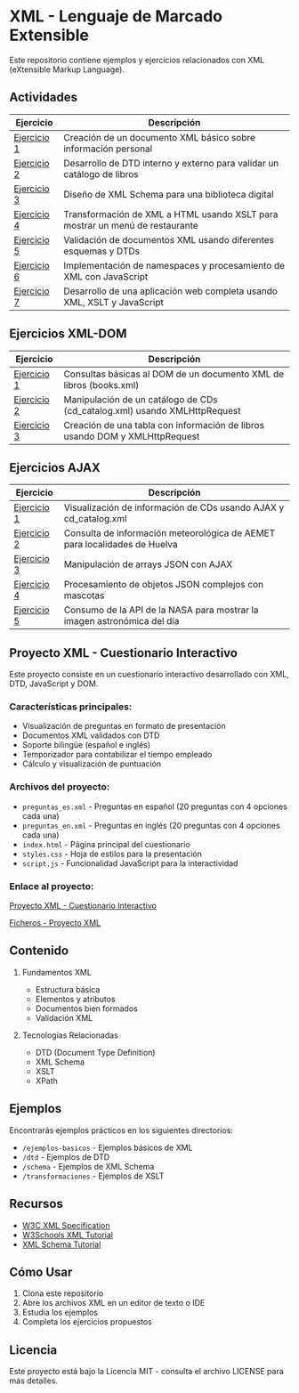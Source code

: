# XML - Lenguaje de Marcado Extensible

Este repositorio contiene ejemplos y ejercicios relacionados con XML (eXtensible Markup Language).

## Actividades

| Ejercicio | Descripción |
|-----------|-------------|
| [Ejercicio 1](/Tema4/XML-Exercises/Ex1a.xml) | Creación de un documento XML básico sobre información personal |
| [Ejercicio 2](/Tema4/XML-Exercises/Ex2.xml) | Desarrollo de DTD interno y externo para validar un catálogo de libros |
| [Ejercicio 3](/Tema4/XML-Exercises/Ex3-corrected.xml) | Diseño de XML Schema para una biblioteca digital |
| [Ejercicio 4](/Tema4/XML-Exercises/ex4.xml) | Transformación de XML a HTML usando XSLT para mostrar un menú de restaurante |
| [Ejercicio 5](/Tema4/XML-Exercises/Ex5a.xml) | Validación de documentos XML usando diferentes esquemas y DTDs |
| [Ejercicio 6](/Tema4/XML-Exercises/Ex6.xml) | Implementación de namespaces y procesamiento de XML con JavaScript |
| [Ejercicio 7](/Tema4/XML-Exercises/ex7.txt) | Desarrollo de una aplicación web completa usando XML, XSLT y JavaScript |

## Ejercicios XML-DOM

| Ejercicio | Descripción |
|-----------|-------------|
| [Ejercicio 1](/Tema4/XML-DOM/ejercicio1.html) | Consultas básicas al DOM de un documento XML de libros (books.xml) |
| [Ejercicio 2](/Tema4/XML-DOM/ejercicio2.html) | Manipulación de un catálogo de CDs (cd_catalog.xml) usando XMLHttpRequest |
| [Ejercicio 3](/Tema4/XML-DOM/ejercicio3.html) | Creación de una tabla con información de libros usando DOM y XMLHttpRequest |

## Ejercicios AJAX

| Ejercicio | Descripción |
|-----------|-------------|
| [Ejercicio 1](/Tema4/AJAX-EXERCISES/ejercicio1.html) | Visualización de información de CDs usando AJAX y cd_catalog.xml |
| [Ejercicio 2](/Tema4/AJAX-EXERCISES/ejercicio2.html) | Consulta de información meteorológica de AEMET para localidades de Huelva |
| [Ejercicio 3](/Tema4/AJAX-EXERCISES/ejercicio3.html) | Manipulación de arrays JSON con AJAX |
| [Ejercicio 4](/Tema4/AJAX-EXERCISES/ejercicio4.html) | Procesamiento de objetos JSON complejos con mascotas |
| [Ejercicio 5](/Tema4/AJAX-EXERCISES/ejercicio5.html) | Consumo de la API de la NASA para mostrar la imagen astronómica del día |

## Proyecto XML - Cuestionario Interactivo

Este proyecto consiste en un cuestionario interactivo desarrollado con XML, DTD, JavaScript y DOM.

### Características principales:
- Visualización de preguntas en formato de presentación
- Documentos XML validados con DTD
- Soporte bilingüe (español e inglés)
- Temporizador para contabilizar el tiempo empleado
- Cálculo y visualización de puntuación

### Archivos del proyecto:
- `preguntas_es.xml` - Preguntas en español (20 preguntas con 4 opciones cada una)
- `preguntas_en.xml` - Preguntas en inglés (20 preguntas con 4 opciones cada una)
- `index.html` - Página principal del cuestionario
- `styles.css` - Hoja de estilos para la presentación
- `script.js` - Funcionalidad JavaScript para la interactividad

### Enlace al proyecto:
[Proyecto XML - Cuestionario Interactivo]([/Tema4/Proyecto/index.html](https://pipkonx.github.io/LenguajeDeMarcas/Tema4/Proyecto/index.html))

[Ficheros - Proyecto XML](/Tema4/Proyecto/index.html)

## Contenido

1. Fundamentos XML
   - Estructura básica
   - Elementos y atributos
   - Documentos bien formados
   - Validación XML

2. Tecnologías Relacionadas
   - DTD (Document Type Definition)
   - XML Schema
   - XSLT
   - XPath

## Ejemplos

Encontrarás ejemplos prácticos en los siguientes directorios:
- `/ejemplos-basicos` - Ejemplos básicos de XML
- `/dtd` - Ejemplos de DTD
- `/schema` - Ejemplos de XML Schema
- `/transformaciones` - Ejemplos de XSLT

## Recursos

- [W3C XML Specification](https://www.w3.org/XML/)
- [W3Schools XML Tutorial](https://www.w3schools.com/xml/)
- [XML Schema Tutorial](https://www.w3schools.com/xml/schema_intro.asp)

## Cómo Usar

1. Clona este repositorio
2. Abre los archivos XML en un editor de texto o IDE
3. Estudia los ejemplos
4. Completa los ejercicios propuestos

## Licencia

Este proyecto está bajo la Licencia MIT - consulta el archivo LICENSE para más detalles.
